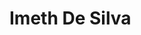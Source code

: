 <h1 align="">Imeth De Silva</h1>
<p align="left"> 
  <a <img src="https://raw.githubusercontent.com/devicons/devicon/master/icons/css3/css3-original-wordmark.svg" alt="css3" width="40" height="40"/> </a> 
  <a  <img src="https://www.vectorlogo.zone/logos/figma/figma-icon.svg" alt="figma" width="40" height="40"/> </a> 
  <a  <img src="https://www.vectorlogo.zone/logos/git-scm/git-scm-icon.svg" alt="git" width="40" height="40"/> </a> 
  <a  <img src="https://raw.githubusercontent.com/devicons/devicon/master/icons/html5/html5-original-wordmark.svg" alt="html5" width="40" height="40"/> </a> 
  <a  <img src="https://raw.githubusercontent.com/devicons/devicon/master/icons/java/java-original.svg" alt="java" width="40" height="40"/> </a> 
  <a  <img src="https://raw.githubusercontent.com/devicons/devicon/master/icons/javascript/javascript-original.svg" alt="javascript" width="40" height="40"/> </a> 
  <a  <img src="https://raw.githubusercontent.com/devicons/devicon/master/icons/python/python-original.svg" alt="python" width="40" height="40"/> </a> 


